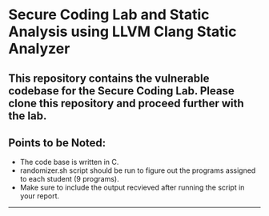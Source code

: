 # Secure Coding Lab and Static Analysis using LLVM Clang Static Analyzer

This repository contains the vulnerable codebase for the Secure Coding Lab. Please clone this repository and proceed further with the lab.
---

## Points to be Noted:

- The code base is written in C.
- randomizer.sh script should be run to figure out the programs assigned to each student (9 programs).
- Make sure to include the output recvieved after running the script in your report.
  
---
                                      

